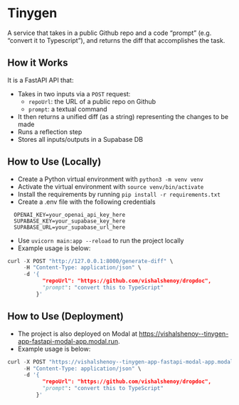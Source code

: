# Tinygen

A service that takes in a public Github repo and a code “prompt” (e.g. “convert it to Typescript”), and returns the diff that accomplishes the task.

## How it Works

It is a FastAPI API that:

- Takes in two inputs via a `POST` request:
  - `repoUrl`: the URL of a public repo on Github
  - `prompt`: a textual command
- It then returns a unified diff (as a string) representing the changes to be made
- Runs a reflection step
- Stores all inputs/outputs in a Supabase DB

## How to Use (Locally)

- Create a Python virtual environment with `python3 -m venv venv`
- Activate the virtual environment with `source venv/bin/activate`
- Install the requirements by running `pip install -r requirements.txt`
- Create a .env file with the following credentials

```env
  OPENAI_KEY=your_openai_api_key_here
  SUPABASE_KEY=your_supabase_key_here
  SUPABASE_URL=your_supabase_url_here
```

- Use `uvicorn main:app --reload` to run the project locally
- Example usage is below:

```python
curl -X POST "http://127.0.0.1:8000/generate-diff" \
     -H "Content-Type: application/json" \
     -d '{
           "repoUrl": "https://github.com/vishalshenoy/dropdoc",
           "prompt": "convert this to TypeScript"
         }'
```

## How to Use (Deployment)

- The project is also deployed on Modal at https://vishalshenoy--tinygen-app-fastapi-modal-app.modal.run.
- Example usage is below:

```python
curl -X POST "https://vishalshenoy--tinygen-app-fastapi-modal-app.modal.run/generate-diff" \
     -H "Content-Type: application/json" \
     -d '{
           "repoUrl": "https://github.com/vishalshenoy/dropdoc",
           "prompt": "convert this to TypeScript"
         }'
```

